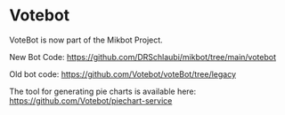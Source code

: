 # Votebot

VoteBot is now part of the Mikbot Project.

New Bot Code: https://github.com/DRSchlaubi/mikbot/tree/main/votebot

Old bot code: https://github.com/Votebot/voteBot/tree/legacy

The tool for generating pie charts is available here: https://github.com/Votebot/piechart-service
